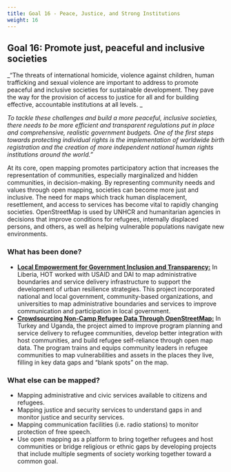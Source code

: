 ```yaml
---
title: Goal 16 - Peace, Justice, and Strong Institutions
weight: 16
---
```


## Goal 16: Promote just, peaceful and inclusive societies

_“The threats of international homicide, violence against children, human trafficking and sexual violence are important to address to promote peaceful and inclusive societies for sustainable development. They pave the way for the provision of access to justice for all and for building effective, accountable institutions at all levels. _

_To tackle these challenges and build a more peaceful, inclusive societies, there needs to be more efficient and transparent regulations put in place and comprehensive, realistic government budgets. One of the first steps towards protecting individual rights is the implementation of worldwide birth registration and the creation of more independent national human rights institutions around the world.”_

At its core, open mapping promotes participatory action that increases the representation of communities, especially marginalized and hidden communities, in decision-making. By representing community needs and values through open mapping, societies can become more just and inclusive. The need for maps which track human displacement, resettlement, and access to services has become vital to rapidly changing societies. OpenStreetMap is used by UNHCR and humanitarian agencies in decisions that improve conditions for refugees, internally displaced persons, and others, as well as helping vulnerable populations navigate new environments.


### What has been done?



*   **[Local Empowerment for Government Inclusion and Transparency:](https://www.hotosm.org/projects/legit_supporting_decentralization_in_liberian_cities)** In Liberia, HOT worked with USAID and DAI to map administrative boundaries and service delivery infrastructure to support the development of urban resilience strategies. This project incorporated national and local government, community-based organizations, and universities to map administrative boundaries and services to improve communication and participation in local government. 
*   **[Crowdsourcing Non-Camp Refugee Data Through OpenStreetMap:](https://www.hotosm.org/projects/urban_innovations_crowdsourcing_non-camp_refugee_data)** In Turkey and Uganda, the project aimed to improve program planning and  service delivery to refugee communities, develop better integration with host communities, and build refugee self-reliance through open map data. The program trains and equips community leaders in refugee communities to map vulnerabilities and assets in the places they live, filling in key data gaps and “blank spots” on the map. 


### What else can be mapped?



*   Mapping administrative and civic services available to citizens and refugees. 
*   Mapping justice and security services to understand gaps in and monitor justice and security services.
*   Mapping communication facilities (i.e. radio stations) to monitor protection of free speech.
*   Use open mapping as a platform to bring together refugees and host communities or bridge religious or ethnic gaps by developing projects that include multiple segments of society working together toward a common goal. 
